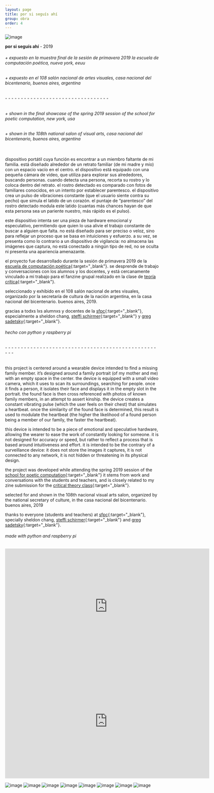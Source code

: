 ```yaml
---
layout: page
title: por si seguís ahí
group: obra
order: 4
---
```


![image](public/images/por_si_seguis_01.jpg)

**por si seguís ahí** - 2019

###### + expuesto en la muestra final de la sesión de primavera 2019 la escuela de computación poética, nueva york, eeuu
###### + expuesto en el 108 salón nacional de artes visuales, casa nacional del bicentenario, buenos aires, argentina
###### - - - - - - - - - - - - - - - - - - - - - - - - - - - - - - - - -
###### + shown in the final showcase of the spring 2019 session of the school for poetic computation, new york, usa
###### + shown in the 108th national salon of visual arts, casa nacional del bicentenario, buenos aires, argentina

\
dispositivo portátil cuya función es encontrar a un miembro faltante de mi familia. está diseñado alrededor de un retrato familiar (de mi madre y mío) con un espacio vacío en el centro. el dispositivo está equipado con una pequeña cámara de video, que utiliza para explorar sus alrededores, buscando personas. cuando detecta una persona, recorta su rostro y lo coloca dentro del retrato. el rostro detectado es comparado con fotos de familiares conocidos, en un intento por establecer parentesco. el dispositivo crea un pulso de vibraciones constante (que el usuario siente contra su pecho) que simula el latido de un corazón. el puntaje de “parentesco” del rostro detectado modula este latido (cuantas más chances hayan de que esta persona sea un pariente nuestro, más rápido es el pulso).

este dispositivo intenta ser una pieza de hardware emocional y especulativo, permitiendo que quien lo usa alivie el trabajo constante de buscar a alguien que falta. no está diseñado para ser preciso o veloz, sino para reflejar un proceso que se basa en intuiciones y esfuerzo. a su vez, se presenta como lo contrario a un dispositivo de vigilancia: no almacena las imágenes que captura, no está conectado a ningún tipo de red, no se oculta ni presenta una apariencia amenazante.

el proyecto fue desarrollado durante la sesión de primavera 2019 de la [escuela de computación poética](https://sfpc.io/){:target="_blank"}. se desprende de trabajo y conversaciones con los alumnos y los docentes, y está cercanamente vinculado a mi trabajo para el fanzine grupal realizado en la clase de [teoría crítica](https://github.com/0ld-h3ad/DarkMatters-Spring2019){:target="_blank"}.

seleccionado y exhibido en el 108 salón nacional de artes visuales, organizado por la secretaría de cultura de la nación argentina, en la casa nacional del bicentenario. buenos aires, 2019.

gracias a todxs lxs alumnxs y docentes de la [sfpc](https://sfpc.io/classes/){:target="_blank"}, especialmente a  sheldon chang, [steffi schirmer](https://linse.me/about.html){:target="_blank"} y [greg sadetsky](https://greg.technology/){:target="_blank"}.

###### hecho con python y raspberry pi

###### - - - - - - - - - - - - - - - - - - - - - - - - - - - - - - - - - - - - - - - - - - - - - - - - - - -

this project is centered around a wearable device intended to find a missing family member. it’s designed around a family portrait (of my mother and me) with an empty space in the center. the device is equipped with a small video camera, which it uses to scan its surroundings, searching for people. once it finds a person, it isolates their face and displays it in the empty slot in the portrait. the found face is then cross referenced with photos of known family members, in an attempt to assert kinship. the device creates a constant vibrating pulse (which the user feels on their chest) that simulates a heartbeat. once the similarity of the found face is determined, this result is used to modulate the heartbeat (the higher the likelihood of a found person being a member of our family, the faster the heartbeat).

this device is intended to be a piece of emotional and speculative hardware, allowing the wearer to ease the work of constantly looking for someone. it is not designed for accuracy or speed, but rather to reflect a process that is based around intuitiveness and effort. it is intended to be the contrary of a surveillance device: it does not store the images it captures, it is not connected to any network, it is not hidden or threatening in its physical design.

the project was developed while attending the spring 2019 session of the [school for poetic computation](https://sfpc.io/){:target="_blank"} it stems from work and conversations with the students and teachers, and is closely related to my zine submission for the [critical theory class](https://github.com/0ld-h3ad/DarkMatters-Spring2019){:target="_blank"}.

selected for and shown in the 108th nacional visual arts salon, organized by the national secretary of culture, in the casa nacional del bicentenario. buenos aires, 2019

thanks to everyone (students and teachers) at [sfpc](https://sfpc.io/classes/){:target="_blank"}, specially sheldon chang, [steffi schirmer](https://linse.me/about.html){:target="_blank"} and [greg sadetsky](https://greg.technology/){:target="_blank"}.

###### made with python and raspberry pi

<iframe src="https://player.vimeo.com/video/339624987?color=ffffff&title=0&byline=0&portrait=0" border-radius="20px" width="670" height="377" frameborder="0" allow="autoplay; fullscreen; picture-in-picture" allowfullscreen></iframe>

<iframe src="https://player.vimeo.com/video/339602687?color=ffffff&title=0&byline=0&portrait=0" width="670" height="377" frameborder="0" allow="autoplay; fullscreen; picture-in-picture" allowfullscreen></iframe>

![image](public/images/por_si_seguis_02.jpg)
![image](public/images/por_si_seguis_03.jpg)
![image](public/images/por_si_seguis_04.jpg)
![image](public/images/por_si_seguis_05.jpg)
![image](public/images/por_si_seguis_06.jpg)
![image](public/images/por_si_seguis_07.jpg)
![image](public/images/por_si_seguis_08.jpg)
![image](public/images/por_si_seguis_09.jpg)
